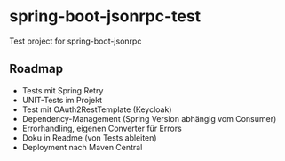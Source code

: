 # spring-boot-jsonrpc-test
Test project for spring-boot-jsonrpc

## Roadmap
* Tests mit Spring Retry
* UNIT-Tests im Projekt
* Test mit OAuth2RestTemplate (Keycloak)
* Dependency-Management (Spring Version abhängig vom Consumer)
* Errorhandling, eigenen Converter für Errors
* Doku in Readme (von Tests ableiten)
* Deployment nach Maven Central

